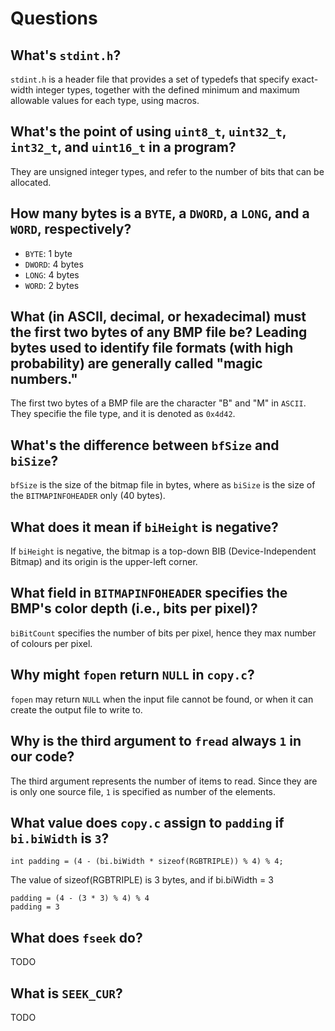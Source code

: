 # Questions

## What's `stdint.h`?

`stdint.h` is a header file that provides a set of typedefs that specify exact-width integer types, together with the defined minimum and maximum allowable values for each type, using macros.

## What's the point of using `uint8_t`, `uint32_t`, `int32_t`, and `uint16_t` in a program?

They are unsigned integer types, and refer to the number of bits that can be allocated.

## How many bytes is a `BYTE`, a `DWORD`, a `LONG`, and a `WORD`, respectively?

* `BYTE`:  1 byte
* `DWORD`: 4 bytes
* `LONG`:  4 bytes
* `WORD`:  2 bytes

## What (in ASCII, decimal, or hexadecimal) must the first two bytes of any BMP file be? Leading bytes used to identify file formats (with high probability) are generally called "magic numbers."

The first two bytes of a BMP file are the character "B" and "M" in `ASCII`. They specifie the file type, and it is denoted as `0x4d42`.

## What's the difference between `bfSize` and `biSize`?

`bfSize` is the size of the bitmap file in bytes, where as `biSize` is the size of the `BITMAPINFOHEADER` only (40 bytes).

## What does it mean if `biHeight` is negative?

If `biHeight` is negative, the bitmap is a top-down BIB (Device-Independent Bitmap) and its origin is the upper-left corner.

## What field in `BITMAPINFOHEADER` specifies the BMP's color depth (i.e., bits per pixel)?

`biBitCount` specifies the number of bits per pixel, hence they max number of colours per pixel.

## Why might `fopen` return `NULL` in `copy.c`?

`fopen` may return `NULL` when the input file cannot be found, or when it can create the output file to write to.

## Why is the third argument to `fread` always `1` in our code?

The third argument represents the number of items to read. Since they are is only one source file, `1` is specified as number of the elements.

## What value does `copy.c` assign to `padding` if `bi.biWidth` is `3`?

```
int padding = (4 - (bi.biWidth * sizeof(RGBTRIPLE)) % 4) % 4;
```

The value of sizeof(RGBTRIPLE) is 3 bytes, and if bi.biWidth = 3

```
padding = (4 - (3 * 3) % 4) % 4
padding = 3
```

## What does `fseek` do?

TODO

## What is `SEEK_CUR`?

TODO
